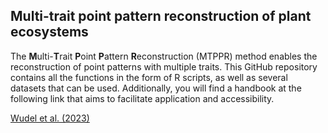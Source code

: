 ## Multi-trait point pattern reconstruction of plant ecosystems

The **M**ulti-**T**rait **P**oint **P**attern **R**econstruction (MTPPR) method enables the reconstruction of point patterns with multiple traits. This GitHub repository contains all the functions in the form of R scripts, as well as several datasets that can be used. Additionally, you will find a handbook at the following link that aims to facilitate application and accessibility.

<a href="https://besjournals.onlinelibrary.wiley.com/doi/10.1111/2041-210X.14206" target="_blank">Wudel et al. (2023)</a>